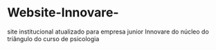 # Website-Innovare-
site institucional atualizado para empresa junior Innovare do núcleo do triângulo do curso de psicologia 
